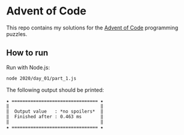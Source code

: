# Advent of Code

This repo contains my solutions for the [Advent of Code](https://adventofcode.com/) programming puzzles.

## How to run

Run with Node.js:

```bash
node 2020/day_01/part_1.js
```

The following output should be printed:

```
★ ================================ ★
‖                                  ‖
‖  Output value   : *no spoilers*  ‖
‖  Finished after : 0.463 ms       ‖
‖                                  ‖
★ ================================ ★
```
